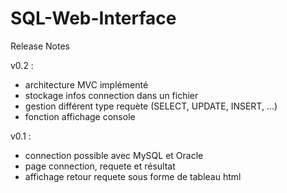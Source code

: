 # SQL-Web-Interface

Release Notes

v0.2 :
- architecture MVC implémenté
- stockage infos connection dans un fichier
- gestion différent type requète (SELECT, UPDATE, INSERT, ...)
- fonction affichage console

v0.1 :
- connection possible avec MySQL et Oracle
- page connection, requete et résultat
- affichage retour requete sous forme de tableau html
